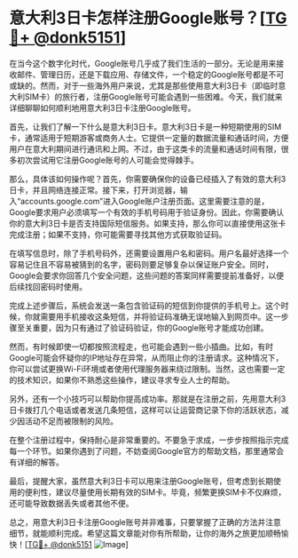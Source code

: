 # 意大利3日卡怎样注册Google账号？[[TG💪+ @donk5151](https://t.me/s/donk5151)]

在当今这个数字化时代，Google账号几乎成了我们生活的一部分。无论是用来接收邮件、管理日历，还是下载应用、存储文件，一个稳定的Google账号都是不可或缺的。然而，对于一些海外用户来说，尤其是那些使用意大利3日卡（即临时意大利SIM卡）的旅行者，注册Google账号可能会遇到一些困难。今天，我们就来详细聊聊如何顺利地用意大利3日卡注册Google账号。

首先，让我们了解一下什么是意大利3日卡。意大利3日卡是一种短期使用的SIM卡，通常适用于短期游客或商务人士。它提供一定量的数据流量和通话时间，方便用户在意大利期间进行通讯和上网。不过，由于这类卡的流量和通话时间有限，很多初次尝试用它注册Google账号的人可能会觉得棘手。

那么，具体该如何操作呢？首先，你需要确保你的设备已经插入了有效的意大利3日卡，并且网络连接正常。接下来，打开浏览器，输入“accounts.google.com”进入Google账户注册页面。这里需要注意的是，Google要求用户必须填写一个有效的手机号码用于验证身份。因此，你需要确认你的意大利3日卡是否支持国际短信服务。如果支持，那么你可以直接使用这张卡完成注册；如果不支持，你可能需要寻找其他方式获取验证码。

在填写信息时，除了手机号码外，还需要设置用户名和密码。用户名最好选择一个容易记住且不容易被猜到的名字，密码则要足够复杂以保证账户安全。同时，Google会要求你回答几个安全问题，这些问题的答案同样需要提前准备好，以便后续找回密码时使用。

完成上述步骤后，系统会发送一条包含验证码的短信到你提供的手机号上。这个时候，你就需要用手机接收这条短信，并将验证码准确无误地输入到网页中。这一步骤至关重要，因为只有通过了验证码验证，你的Google账号才能成功创建。

然而，有时候即使一切都按照流程走，也可能会遇到一些小插曲。比如，有时Google可能会怀疑你的IP地址存在异常，从而阻止你的注册请求。这种情况下，你可以尝试更换Wi-Fi环境或者使用代理服务器来绕过限制。当然，这也需要一定的技术知识，如果你不熟悉这些操作，建议寻求专业人士的帮助。

另外，还有一个小技巧可以帮助你提高成功率。那就是在注册之前，先用意大利3日卡拨打几个电话或者发送几条短信，这样可以让运营商记录下你的活跃状态，减少因活动不足而被限制的风险。

在整个注册过程中，保持耐心是非常重要的。不要急于求成，一步步按照指示完成每一个环节。如果你遇到了问题，不妨查阅Google官方的帮助文档，那里通常会有详细的解答。

最后，提醒大家，虽然意大利3日卡可以用来注册Google账号，但考虑到长期使用的便利性，建议尽量使用长期有效的SIM卡。毕竟，频繁更换SIM卡不仅麻烦，还可能导致数据丢失或者其他不便。

总之，用意大利3日卡注册Google账号并非难事，只要掌握了正确的方法并注意细节，就能顺利完成。希望这篇文章能对你有所帮助，让你的海外之旅更加顺畅愉快！[[TG💪+ @donk5151](https://t.me/s/donk5151) ![Image](https://i.postimg.cc/rwNCRYN7/Snipaste-2025-04-30-17-27-05.png)]